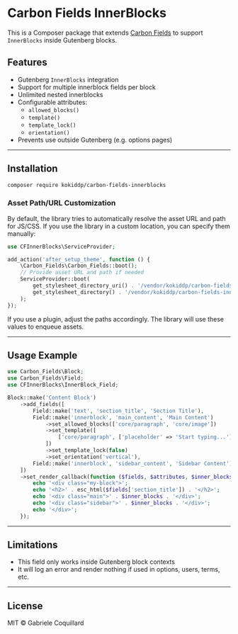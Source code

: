 # Carbon Fields InnerBlocks

This is a Composer package that extends [Carbon Fields](https://carbonfields.net) to support `InnerBlocks` inside Gutenberg blocks.

## Features

- Gutenberg `InnerBlocks` integration
- Support for multiple innerblock fields per block
- Unlimited nested innerblocks
- Configurable attributes:
  - `allowed_blocks()`
  - `template()`
  - `template_lock()`
  - `orientation()`
- Prevents use outside Gutenberg (e.g. options pages)

---


## Installation

```bash
composer require kokiddp/carbon-fields-innerblocks
```

### Asset Path/URL Customization

By default, the library tries to automatically resolve the asset URL and path for JS/CSS. If you use the library in a custom location, you can specify them manually:

```php
use CFInnerBlocks\ServiceProvider;

add_action('after_setup_theme', function () {
    \Carbon_Fields\Carbon_Fields::boot();
    // Provide asset URL and path if needed
    ServiceProvider::boot(
        get_stylesheet_directory_uri() . '/vendor/kokiddp/carbon-fields-innerblocks',
        get_stylesheet_directory() . '/vendor/kokiddp/carbon-fields-innerblocks'
    );
});
```

If you use a plugin, adjust the paths accordingly. The library will use these values to enqueue assets.

---

## Usage Example

```php
use Carbon_Fields\Block;
use Carbon_Fields\Field;
use CFInnerBlocks\InnerBlock_Field;

Block::make('Content Block')
    ->add_fields([
        Field::make('text', 'section_title', 'Section Title'),
        Field::make('innerblock', 'main_content', 'Main Content')
            ->set_allowed_blocks(['core/paragraph', 'core/image'])
            ->set_template([
                ['core/paragraph', ['placeholder' => 'Start typing...']]
            ])
            ->set_template_lock(false)
            ->set_orientation('vertical'),
        Field::make('innerblock', 'sidebar_content', 'Sidebar Content')
    ])
    ->set_render_callback(function ($fields, $attributes, $inner_blocks) {
        echo '<div class="my-block">';
        echo '<h2>' . esc_html($fields['section_title']) . '</h2>';
        echo '<div class="main">' . $inner_blocks . '</div>';
        echo '<div class="sidebar">' . $inner_blocks . '</div>';
        echo '</div>';
    });
```

---

## Limitations

- This field only works inside Gutenberg block contexts
- It will log an error and render nothing if used in options, users, terms, etc.

---

## License

MIT © Gabriele Coquillard
